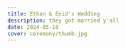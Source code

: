 ```yaml
---
title: Ethan & Enid's Wedding
description: they got married y'all
date: 2024-05-18
cover: ceremony/thumb.jpg
---
```

